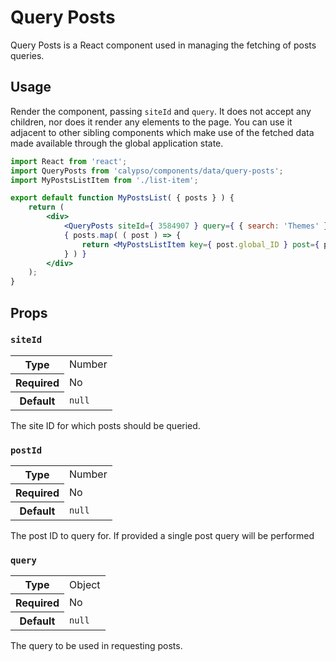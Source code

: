 # Query Posts

Query Posts is a React component used in managing the fetching of posts queries.

## Usage

Render the component, passing `siteId` and `query`. It does not accept any children, nor does it render any elements to the page. You can use it adjacent to other sibling components which make use of the fetched data made available through the global application state.

```jsx
import React from 'react';
import QueryPosts from 'calypso/components/data/query-posts';
import MyPostsListItem from './list-item';

export default function MyPostsList( { posts } ) {
	return (
		<div>
			<QueryPosts siteId={ 3584907 } query={ { search: 'Themes' } } />
			{ posts.map( ( post ) => {
				return <MyPostsListItem key={ post.global_ID } post={ post } />;
			} ) }
		</div>
	);
}
```

## Props

### `siteId`

<table>
	<tr><th>Type</th><td>Number</td></tr>
	<tr><th>Required</th><td>No</td></tr>
	<tr><th>Default</th><td><code>null</code></td></tr>
</table>

The site ID for which posts should be queried.

### `postId`

<table>
	<tr><th>Type</th><td>Number</td></tr>
	<tr><th>Required</th><td>No</td></tr>
	<tr><th>Default</th><td><code>null</code></td></tr>
</table>

The post ID to query for. If provided a single post query will be performed

### `query`

<table>
	<tr><th>Type</th><td>Object</td></tr>
	<tr><th>Required</th><td>No</td></tr>
	<tr><th>Default</th><td><code>null</code></td></tr>
</table>

The query to be used in requesting posts.
